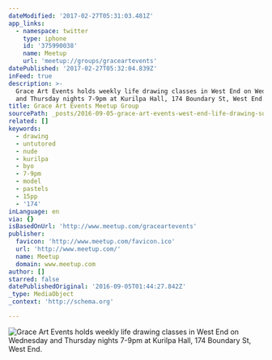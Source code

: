 ```yaml
---
dateModified: '2017-02-27T05:31:03.481Z'
app_links:
  - namespace: twitter
    type: iphone
    id: '375990038'
    name: Meetup
    url: 'meetup://groups/graceartevents'
datePublished: '2017-02-27T05:32:04.839Z'
inFeed: true
description: >-
  Grace Art Events holds weekly life drawing classes in West End on Wednesday
  and Thursday nights 7-9pm at Kurilpa Hall, 174 Boundary St, West End. 
title: Grace Art Events Meetup Group
sourcePath: _posts/2016-09-05-grace-art-events-west-end-life-drawing-social-arts-group.md
related: []
keywords:
  - drawing
  - untutored
  - nude
  - kurilpa
  - byo
  - 7-9pm
  - model
  - pastels
  - 15pp
  - '174'
inLanguage: en
via: {}
isBasedOnUrl: 'http://www.meetup.com/graceartevents'
publisher:
  favicon: 'http://www.meetup.com/favicon.ico'
  url: 'http://www.meetup.com/'
  name: Meetup
  domain: www.meetup.com
author: []
starred: false
datePublishedOriginal: '2016-09-05T01:44:27.842Z'
_type: MediaObject
_context: 'http://schema.org'

---
```

![Grace Art Events holds weekly life drawing classes in West End on Wednesday and Thursday nights 7-9pm at Kurilpa Hall, 174 Boundary St, West End. ](https://the-grid-user-content.s3-us-west-2.amazonaws.com/353ba24c-7f75-480a-bfb4-ad8e99ff0dbb.jpg)